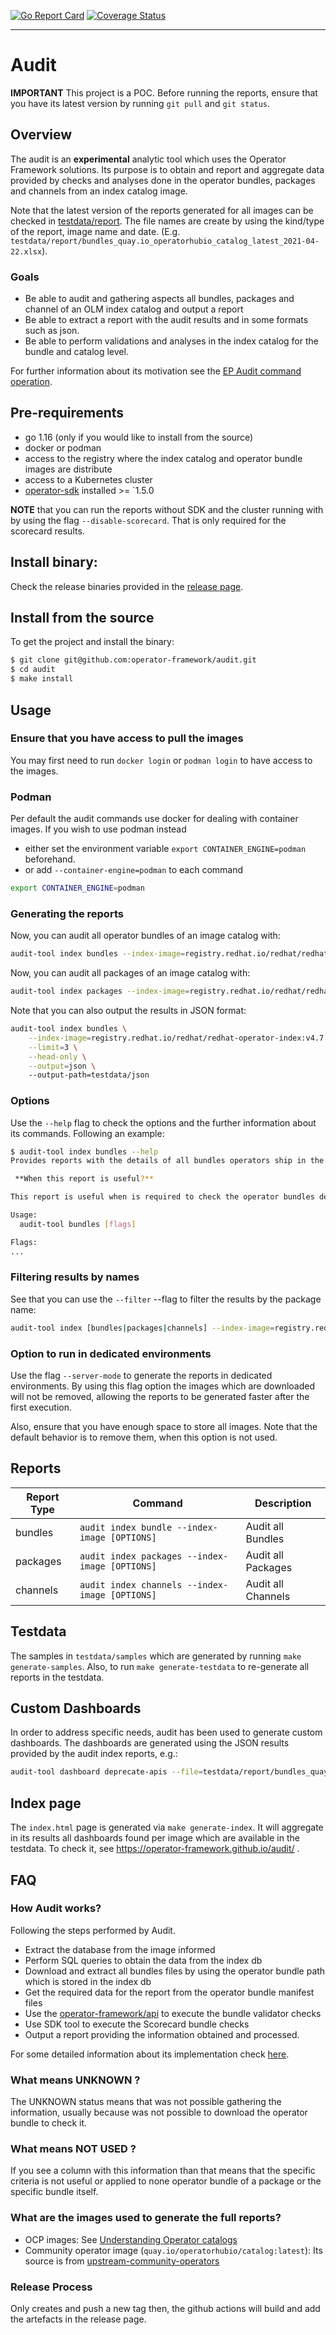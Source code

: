 [![Go Report Card](https://goreportcard.com/badge/github.com/camilamacedo86/audit)](https://goreportcard.com/report/github.com/camilamacedo86/audit)
[![Coverage Status](https://coveralls.io/repos/github/github.com/operator-framework/audit/badge.svg?branch=main)](https://coveralls.io/github/camilamacedo86/audit?branch=main)

---
# Audit

**IMPORTANT** This project is a POC. Before running the reports, ensure that you have its latest version by running `git pull` and `git status`.

## Overview

The audit is an **experimental** analytic tool which uses the Operator Framework solutions. Its purpose is to obtain and report and aggregate data provided by checks and analyses done in the operator bundles, packages and channels from an index catalog image.

Note that the latest version of the reports generated for all images can be checked in [testdata/report](testdata/reports). The file names are create by using the kind/type of the report, image name and date. (E.g. `testdata/report/bundles_quay.io_operatorhubio_catalog_latest_2021-04-22.xlsx`).

### Goals

- Be able to audit and gathering aspects all bundles, packages and channel of an OLM index catalog and output a report
- Be able to extract a report with the audit results and in some formats such as json. 
- Be able to perform validations and analyses in the index catalog for the bundle and catalog level.

For further information about its motivation see the [EP Audit command operation][audit-ep]. 

## Pre-requirements

- go 1.16 (only if you would like to install from the source)
- docker or podman
- access to the registry where the index catalog and operator bundle images are distribute
- access to a Kubernetes cluster
- [operator-sdk][operator-sdk] installed >= `1.5.0

**NOTE** that you can run the reports without SDK and the cluster running with by using the flag `--disable-scorecard`. That is only required for the scorecard results.  

## Install binary:

Check the release binaries provided in the [release page](https://github.com/operator-framework/audit/releases).

## Install from the source

To get the project and install the binary:

```sh
$ git clone git@github.com:operator-framework/audit.git
$ cd audit
$ make install
```

## Usage

### Ensure that you have access to pull the images

You may first need to run `docker login` or `podman login` to have access to the images.

### Podman

Per default the audit commands use docker for dealing with container images. If you wish to use podman instead

- either set the environment variable `export CONTAINER_ENGINE=podman` beforehand.
- or add `--container-engine=podman` to each command

```sh
export CONTAINER_ENGINE=podman
```

### Generating the reports

Now, you can audit all operator bundles of an image catalog with: 

```sh 
audit-tool index bundles --index-image=registry.redhat.io/redhat/redhat-operator-index:v4.7 --head-only --output-path=testdata/xls
```

Now, you can audit all packages of an image catalog with: 

```sh 
audit-tool index packages --index-image=registry.redhat.io/redhat/redhat-operator-index:v4.7 --output-path=testdata/xls
```

Note that you can also output the results in JSON format:

```sh 
audit-tool index bundles \
    --index-image=registry.redhat.io/redhat/redhat-operator-index:v4.7 \
    --limit=3 \
    --head-only \
    --output=json \  
    --output-path=testdata/json
``` 

### Options

Use the `--help` flag to check the options and the further information about its commands. Following an example:

```sh
$ audit-tool index bundles --help
Provides reports with the details of all bundles operators ship in the index image informed according to the criteria defined via the flags.

 **When this report is useful?** 

This report is useful when is required to check the operator bundles details.

Usage:
  audit-tool bundles [flags]

Flags:
...
```

### Filtering results by names

See that you can use the `--filter` --flag to filter the results by the package name:

```sh
audit-tool index [bundles|packages|channels] --index-image=registry.redhat.io/redhat/redhat-operator-index:v4.5 --filter="mypackagename"
```

### Option to run in dedicated environments

Use the flag `--server-mode` to generate the reports in dedicated environments. By using this flag option the images
which are downloaded will not be removed, allowing the reports to be generated faster after the first execution.

Also, ensure that you have enough space to store all images. Note that the default behavior is to remove them, when this option is not used.  

## Reports

| Report Type | Command | Description |
| ------ | ----- |  ------ |
| bundles | `audit index bundle --index-image [OPTIONS]` | Audit all Bundles |
| packages | `audit index packages --index-image [OPTIONS]` | Audit all Packages |
| channels | `audit index channels --index-image [OPTIONS]` | Audit all Channels |

## Testdata

The samples in `testdata/samples` which are generated by running `make generate-samples`. Also, to run `make generate-testdata` to re-generate all reports in the testdata.

## Custom Dashboards

In order to address specific needs, audit has been used to generate custom dashboards. The dashboards are generated using the JSON results provided by the audit index reports, e.g.:

```sh
audit-tool dashboard deprecate-apis --file=testdata/report/bundles_quay.io_operatorhubio_catalog_latest_2021-04-22.json 
```

## Index page

The `index.html` page is generated via `make generate-index`. It will aggregate in its results all dashboards found per image which are available in the testdata. To check it, see https://operator-framework.github.io/audit/ . 

## FAQ

### How Audit works?

Following the steps performed by Audit. 

- Extract the database from the image informed
- Perform SQL queries to obtain the data from the index db
- Download and extract all bundles files by using the operator bundle path which is stored in the index db  
- Get the required data for the report from the operator bundle manifest files 
- Use the [operator-framework/api][of-api] to execute the bundle validator checks
- Use SDK tool to execute the Scorecard bundle checks
- Output a report providing the information obtained and processed. 

For some detailed information about its implementation check [here](docs/steps.md).

### What means UNKNOWN ?

The UNKNOWN status means that was not possible gathering the information, usually because was not possible to download the operator bundle to check it.

### What means NOT USED ?

If you see a column with this information than that means that the specific criteria is not useful or applied to none operator bundle of a package or the specific bundle itself.

### What are the images used to generate the full reports?

- OCP images: See [Understanding Operator catalogs](https://github.com/openshift/openshift-docs/blob/master/modules/olm-understanding-operator-catalog-images.adoc#understanding-operator-catalogs)
- Community operator image (`quay.io/operatorhubio/catalog:latest`): Its source is from [upstream-community-operators](https://github.com/operator-framework/community-operators/tree/master/upstream-community-operators)

[of-api]: https://github.com/operator-framework/api
[scorecard-config]: https://github.com/operator-framework/operator-sdk/blob/v1.5.0/testdata/go/v3/memcached-operator/bundle/tests/scorecard/config.yaml
[operator-sdk]: https://github.com/operator-framework/operator-sdk
[audit-ep]: https://github.com/operator-framework/enhancements/blob/master/enhancements/audit-command.md

### Release Process

Only creates and push a new tag then, the github actions will build and add the artefacts in the release page. 
